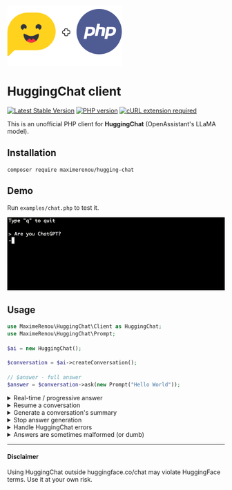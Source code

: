 ![HuggingChat + PHP](logo.png)

# HuggingChat client

[![Latest Stable Version](https://img.shields.io/github/v/release/maximerenou/php-hugging-chat)](https://packagist.org/packages/maximerenou/hugging-chat)
[![PHP version](https://img.shields.io/packagist/dependency-v/maximerenou/hugging-chat/php)](https://packagist.org/packages/maximerenou/hugging-chat)
[![cURL extension required](https://img.shields.io/packagist/dependency-v/maximerenou/hugging-chat/ext-curl)](https://packagist.org/packages/maximerenou/hugging-chat)

This is an unofficial PHP client for **HuggingChat** (OpenAssistant's LLaMA model).

## Installation

    composer require maximerenou/hugging-chat

## Demo

Run `examples/chat.php` to test it.

![Prompt Demo](examples/demo.gif)

## Usage

```php
use MaximeRenou\HuggingChat\Client as HuggingChat;
use MaximeRenou\HuggingChat\Prompt;

$ai = new HuggingChat();

$conversation = $ai->createConversation();

// $answer - full answer
$answer = $conversation->ask(new Prompt("Hello World"));
```

<details>
  <summary>Real-time / progressive answer</summary>

You may pass a function as second argument to get real-time progression:

```php
// $current_answer - incomplete answer
// $tokens - last tokens received
$final_answer = $conversation->ask($prompt, function ($current_answer, $tokens) {
    echo $tokens;
});
```

</details> 

<details>
  <summary>Resume a conversation</summary>  

If you want to resume a previous conversation, you can retrieve its identifiers:

```php
// Get current identifiers
$identifiers = $conversation->getIdentifiers();

// ...
// Resume conversation with $identifiers parameter
$conversation = $ai->resumeChatConversation($identifiers);
```

</details> 

<details>
  <summary>Generate a conversation's summary</summary>

Useful to give a title to a conversation.

```php
// Question asked: "Who's Einstein?"
// ...
$summary = $conversation->getSummary();
// Result: Famous genius mathematician.
```

</details>

<details>
  <summary>Stop answer generation</summary>

If HuggingChat is taking too much time to answer or starts writing too much, you can stop generation in a parallel process/request using this method:

```php
// See "Resume a conversation"
$conversation = $ai->resumeChatConversation($identifiers);

$conversation->stopGenerating();
```

</details>

<details>
  <summary>Handle HuggingChat errors</summary>

The code throws exceptions when it receives an error from HuggingChat. You can therefore use a try/catch block to handle errors.

</details>

<details>
  <summary>Answers are sometimes malformed (or dumb)</summary>

That's what OpenAssistant's LLaMA model used by HuggingChat generates...

</details>

---------------------------------------

#### Disclaimer

Using HuggingChat outside huggingface.co/chat may violate HuggingFace terms. Use it at your own risk.
